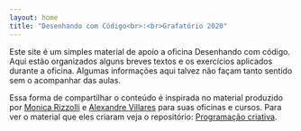 ```yaml
---
layout: home
title: "Desenhando com Código<br>:<br>Grafatório 2020"
---
```


Este site é um simples material de apoio a oficina Desenhando com código. Aqui estão organizados alguns breves textos e os exercícios aplicados durante a oficina. Algumas informações aqui talvez não façam tanto sentido sem o acompanhar das aulas.

Essa forma de compartilhar o conteúdo é inspirada no material produzido por [Monica Rizzolli](https://cargocollective.com/monicarizzolli) e [Alexandre Villares](https://abav.lugaralgum.com/) para suas oficinas e cursos. Para ver o material que eles criaram veja o repositório: [Programação criativa](https://github.com/arteprog/programacao-criativa).